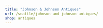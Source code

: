 ```yaml
---
title: "Johnson & Johnson Antiques"
url: /seattle/johnson-and-johnson-antiques/
shop: antiques
---
```

